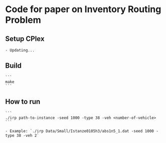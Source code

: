 # Code for paper on Inventory Routing Problem

## Setup CPlex
    - Updating...
## Build
    ```
    make
    ```
## How to run
    ```
    ./irp path-to-instance -seed 1000 -type 38 -veh <number-of-vehicle>
    ```

    - Example: `./irp Data/Small/Istanze0105h3/abs1n5_1.dat -seed 1000 -type 38 -veh 2`